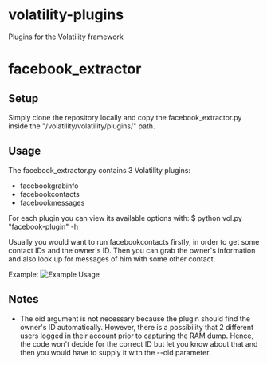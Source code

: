 # volatility-plugins
Plugins for the Volatility framework

# facebook_extractor
## Setup
Simply clone the repository locally and copy the facebook_extractor.py inside the "/volatility/volatility/plugins/" path.

## Usage
The facebook_extractor.py contains 3 Volatility plugins:
- facebookgrabinfo
- facebookcontacts
- facebookmessages

For each plugin you can view its available options with:
$ python vol.py "facebook-plugin" -h

Usually you would want to run facebookcontacts firstly, in order to get some contact IDs and the owner's ID. Then you can grab the owner's information and also look up for messages of him with some other contact.

Example:
![Example Usage](http://i.imgur.com/w5DUBSV.png)

## Notes

- The oid argument is not necessary because the plugin should find the owner's ID automatically. However, there is a possibility that 2 different users logged in their account prior to capturing the RAM dump. Hence, the code won't decide for the correct ID but let you know about that and then you would have to supply it with the --oid parameter.
